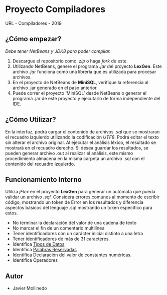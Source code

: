# Proyecto Compiladores
URL - Compiladores - 2019

## ¿Cómo empezar?
*Debe tener NetBeans y JDK8 para poder compilar.*
1. Descargue el repositorio como *.zip* o haga *fork* de este. 
2. Utilizando NetBeans, genere el programa *.jar* del proyecto **LexGen**. Este archivo *.jar* funciona como una librería que es utilizada para procesar archivos.
3. En el proyecto de NetBeans de **MiniSQL**, verifique la referencia al archivo .jar generado en el paso anterior.
4. Puede correr el proyecto ‘MiniSQL’ desde NetBeans o generar el programa .jar de este proyecto y ejecutarlo de forma independiente del IDE.
## ¿Cómo Utilizar?
En la interfaz, podrá cargar el contenido de archivos *.sql* que se mostraran el recuadro izquierdo utilizando la codificación *UTF8*. Podrá editar el texto sin alterar el archivo original. Al ejecutar el análisis léxico, el resultado se mostrará en el recuadro derecho. Si desea guardar los resultados, se pueden generar archivo .out al realizar el análisis, este mismo procedimiento almacena en la misma carpeta un archivo .sql con el contenido del recuadro izquierdo.
## Funcionamiento Interno
Utiliza *jFlex* en el proyecto **LexGen** para generar un autómata que pueda validar un archivo *.sql.* Considera errores comunes al momento de escribir código, mostrando un token de Error en los resultados y diferencia aspectos básicos del lenguaje .sql mostrando un token específico para estos.
* No terminar la declaración del valor de una cadena de texto
* No marcar el fin de un comentario multilínea
* Tener identificadores con un carácter inicial distinto a una letra
* Tener identificadores de más de 31 caracteres.
* Identifica [Tipos de Datos](https://docs.microsoft.com/en-us/sql/t-sql/data-types/data-types-transact-sql?view=sql-server-2017)
* Identifica [Palabras Reservadas](https://docs.microsoft.com/en-us/sql/t-sql/language-elements/reserved-keywords-transact-sql?view=sql-server-2017)
* Identifica Declaración del valor de constantes numéricas.
* Identifica Operadores
## Autor
* Javier Mollinedo